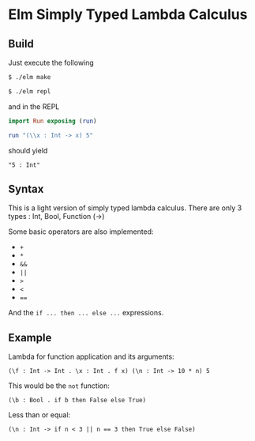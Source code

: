 # Elm Simply Typed Lambda Calculus

## Build

Just execute the following

```bash
$ ./elm make
```

```bash
$ ./elm repl
```

and in the REPL

```elm
import Run exposing (run)

run "(\\x : Int -> x) 5"
```

should yield

```
"5 : Int"
```

## Syntax

This is a light version of simply typed lambda calculus.
There are only 3 types : Int, Bool, Function (->)

Some basic operators are also implemented:

- `+`
- `*`
- `&&`
- `||`
- `>`
- `<`
- `==`

And the `if ... then ... else ...` expressions.

## Example

Lambda for function application and its arguments:

```
(\f : Int -> Int . \x : Int . f x) (\n : Int -> 10 * n) 5
```

This would be the `not` function:

```
(\b : Bool . if b then False else True)
```

Less than or equal:

```
(\n : Int -> if n < 3 || n == 3 then True else False)
```
